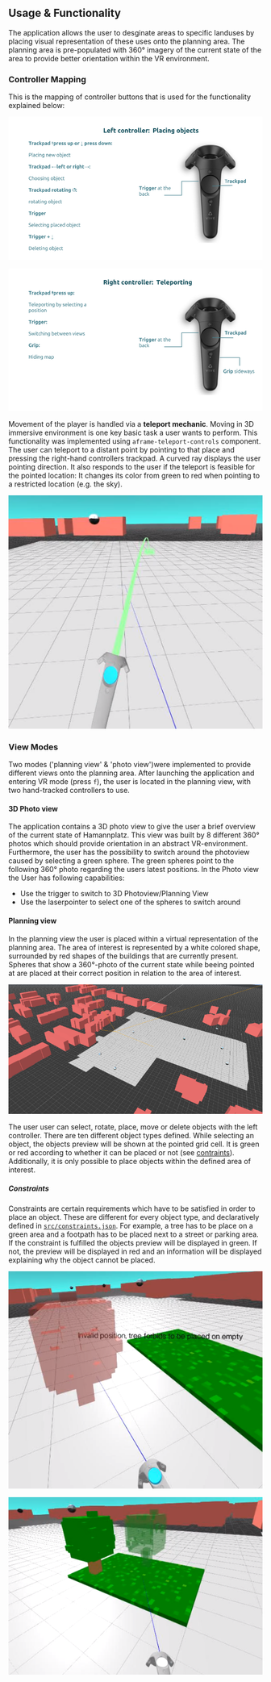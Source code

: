 
## Usage & Functionality
The application allows the user to desginate areas to specific landuses by
placing visual representation of these uses onto the planning area.
The planning area is pre-populated with 360° imagery of the current state of
the area to provide better orientation within the VR environment.

### Controller Mapping
This is the mapping of controller buttons that is used for the functionality
explained below:

![left hand](left-controller.png)

![right hand](right-controller.png)

Movement of the player is handled via a **teleport mechanic**.
Moving in 3D immersive environment is one key basic task a user wants to
perform. This functionality was implemented using `aframe-teleport-controls`
component. The user can teleport to a distant point by pointing to that place
and pressing the right-hand controllers trackpad.
A curved ray displays the user pointing direction. It also responds to the user
if the teleport is feasible for the pointed location: It changes its color
from green to red when pointing to a restricted location (e.g. the sky).

![teleporting](teleport.png)

### View Modes
Two modes ('planning view' & 'photo view')were implemented to provide different
views onto the planning area.
After launching the application and entering VR mode (press `f`), the user is
located in the planning view, with two hand-tracked controllers to use.

#### 3D Photo view
The application contains a 3D photo view to give the user a brief overview of
the current state of Hamannplatz. This view was built by 8 different 360° photos
which should provide orientation in an abstract VR-environment. Furthermore, the
user has the possibility to switch around the photoview caused by selecting a
green sphere. The green spheres point to the following  360° photo regarding the
users latest positions.
In the Photo view the User has following capabilities:

* Use the trigger to switch to 3D Photoview/Planning View
* Use the laserpointer to select one of the spheres to switch around

#### Planning view
In the planning view the user is placed within a virtual representation of the
planning area. The area of interest is represented by a white colored shape,
surrounded by red shapes of the buildings that are currently present.
Spheres that show a 360°-photo of the current state while beeing pointed at are
placed at their correct position in relation to the area of interest.

![area of interest](aoi.png)

The user user can select, rotate, place, move or delete objects
with the left controller. There are ten different object types defined. While
selecting an object, the objects preview will be shown at the pointed grid
cell. It is green or red according to whether it can be placed or not (see
[contraints](#constraints)). Additionally, it is only possible to place objects
within the defined area of interest.

##### Constraints
Constraints are certain requirements which have to be satisfied in order to place
an object. These are different for every object type, and declaratively defined
in [`src/constraints.json`](https://github.com/crend02/GeoVR/blob/master/src/constraints.json).
For example, a tree has to be place on a green area and a footpath has to be
placed next to a street or parking area. If the constraint is fulfilled the
objects preview will be displayed in green. If not, the preview will be
displayed in red and an information will be displayed explaining why the object
cannot be placed.

![failing constraint](constraint_forbidden.png)

![fulfilled constraint](constraint_allowed.png)
